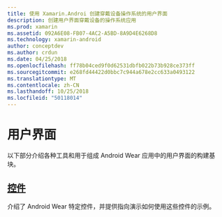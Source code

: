 ```yaml
---
title: 使用 Xamarin.Androi 创建穿戴设备操作系统的用户界面
description: 创建用户界面穿戴设备的操作系统应用
ms.prod: xamarin
ms.assetid: 092A6E08-FB07-4AC2-A5BD-8A9D4E6268D8
ms.technology: xamarin-android
author: conceptdev
ms.author: crdun
ms.date: 04/25/2018
ms.openlocfilehash: ff78b04ced9f0d62531dbfb022b73b928ce373ff
ms.sourcegitcommit: e268fd44422d0bbc7c944a678e2cc633a0493122
ms.translationtype: MT
ms.contentlocale: zh-CN
ms.lasthandoff: 10/25/2018
ms.locfileid: "50118014"
---
```

# <a name="user-interface"></a>用户界面

以下部分介绍各种工具和用于组成 Android Wear 应用中的用户界面的构建基块。
 
##  <a name="controlsandroidwearuser-interfacecontrolsindexmd"></a>[控件](~/android/wear/user-interface/controls/index.md)

介绍了 Android Wear 特定控件，并提供指向演示如何使用这些控件的示例。
